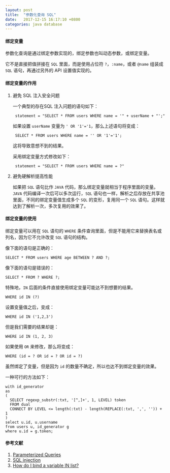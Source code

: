 ```yaml
---
layout: post
title:  "参数化查询 SQL"
date:   2017-12-15 16:17:10 +0800
categories: java database
---
```

#### 绑定变量

参数化查询是通过绑定参数实现的，绑定参数也叫动态参数，或绑定变量。

它不是直接把值拼接在 `SQL` 里面，而是使用占位符 `?`，`:name`，或者 `@name` 组装成 `SQL` 语句，再通过另外的 API 设置值实现的。

#### 绑定变量的作用

1. 避免 SQL 注入安全问题

    一个典型的存在SQL 注入问题的语句如下：

        statement = "SELECT * FROM users WHERE name = '" + userName + "';"

    如果设置 `userName` 变量为 `' OR '1'='1`，那么上述语句将变成：

        SELECT * FROM users WHERE name = '' OR '1'='1';

    这将导致意想不到的结果。

    采用绑定变量方式修改如下：

        statement = "SELECT * FROM users WHERE name = ?"

2. 避免硬解析提高性能

    如果把 `SQL` 语句比作 `JAVA` 代码，那么绑定变量就相当于程序里面的变量。`JAVA` 代码编译一次后可以多次运行，`SQL` 语句也一样，解析之后存放在共享池里面，不同的绑定变量值生成多个 `SQL` 的变形，复用同一个 `SQL` 语句。这样就达到了解析一次，多次复用的效果了。

#### 绑定变量的使用

绑定变量可以用在 `SQL` 语句的 `WHERE` 条件查询里面，但是不能用它来替换表名或列名，因为它不允许改变 `SQL` 语句的结构。

像下面的语句是正确的：

    SELECT * FROM users WHERE age BETWEEN ? AND ?;

像下面的语句是错误的：

    SELECT * FROM ? WHERE ?;

特殊地，`IN` 后面的条件直接使用绑定变量可能达不到想要的结果。

    WHERE id IN (?)

设置变量值之后，变成：

    WHERE id IN ('1,2,3')

但是我们需要的结果却是：

    WHERE id IN (1, 2, 3)

如果使用 `OR` 来修改，那么将变成：

    WHERE (id = ? OR id = ? OR id = ?)

虽然绑定了变量，但是因为 `id` 的数量不确定，所以也达不到绑定变量的效果。

一种可行的方法如下：

    with id_generator
    as
    (
      SELECT regexp_substr(:txt, '[^,]+', 1, LEVEL) token
      FROM dual
      CONNECT BY LEVEL <= length(:txt) - length(REPLACE(:txt, ',', '')) + 1
    )
    select u.id, u.username
    from users u, id_generator g
    where u.id = g.token;

#### 参考文献

1. [Parameterized Queries][a]
2. [SQL injection][b]
3. [How do I bind a variable IN list?][c]

[a]: http://use-the-index-luke.com/sql/where-clause/bind-parameters
[b]: https://en.wikipedia.org/wiki/SQL_injection
[c]: http://betteratoracle.com/posts/20-how-do-i-bind-a-variable-in-list
